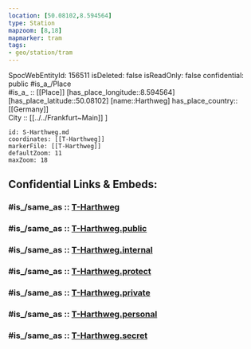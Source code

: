 ```yaml
---
location: [50.08102,8.594564] 
type: Station 
mapzoom: [8,18] 
mapmarker: tram
tags:
- geo/station/tram
---
```

SpocWebEntityId: 156511
isDeleted: false
isReadOnly: false
confidential: public
#is_a_/Place  
#is_a_ :: [[Place]] 
[has_place_longitude::8.594564] 
[has_place_latitude::50.08102] 
[name::Harthweg] 
has_place_country:: [[Germany]]  
City :: [[../../Frankfurt~Main]] ] 


```leaflet
id: S-Harthweg.md
coordinates: [[T-Harthweg]] 
markerFile: [[T-Harthweg]] 
defaultZoom: 11 
maxZoom: 18
```


## Confidential Links & Embeds: 

### #is_/same_as :: [T-Harthweg](/_Standards/Earth/Continent/Europe/Europe~Central/Germany/Germany~West/Hessen/counties~Hessen/Frankfurt~Main/Stations-FFM~T/T-Harthweg.md) 

### #is_/same_as :: [T-Harthweg.public](/_public/Earth/Continent/Europe/Europe~Central/Germany/Germany~West/Hessen/counties~Hessen/Frankfurt~Main/Stations-FFM~T/T-Harthweg.public.md) 

### #is_/same_as :: [T-Harthweg.internal](/_internal/Earth/Continent/Europe/Europe~Central/Germany/Germany~West/Hessen/counties~Hessen/Frankfurt~Main/Stations-FFM~T/T-Harthweg.internal.md) 

### #is_/same_as :: [T-Harthweg.protect](/_protect/Earth/Continent/Europe/Europe~Central/Germany/Germany~West/Hessen/counties~Hessen/Frankfurt~Main/Stations-FFM~T/T-Harthweg.protect.md) 

### #is_/same_as :: [T-Harthweg.private](/_private/Earth/Continent/Europe/Europe~Central/Germany/Germany~West/Hessen/counties~Hessen/Frankfurt~Main/Stations-FFM~T/T-Harthweg.private.md) 

### #is_/same_as :: [T-Harthweg.personal](/_personal/Earth/Continent/Europe/Europe~Central/Germany/Germany~West/Hessen/counties~Hessen/Frankfurt~Main/Stations-FFM~T/T-Harthweg.personal.md) 

### #is_/same_as :: [T-Harthweg.secret](/_secret/Earth/Continent/Europe/Europe~Central/Germany/Germany~West/Hessen/counties~Hessen/Frankfurt~Main/Stations-FFM~T/T-Harthweg.secret.md)

